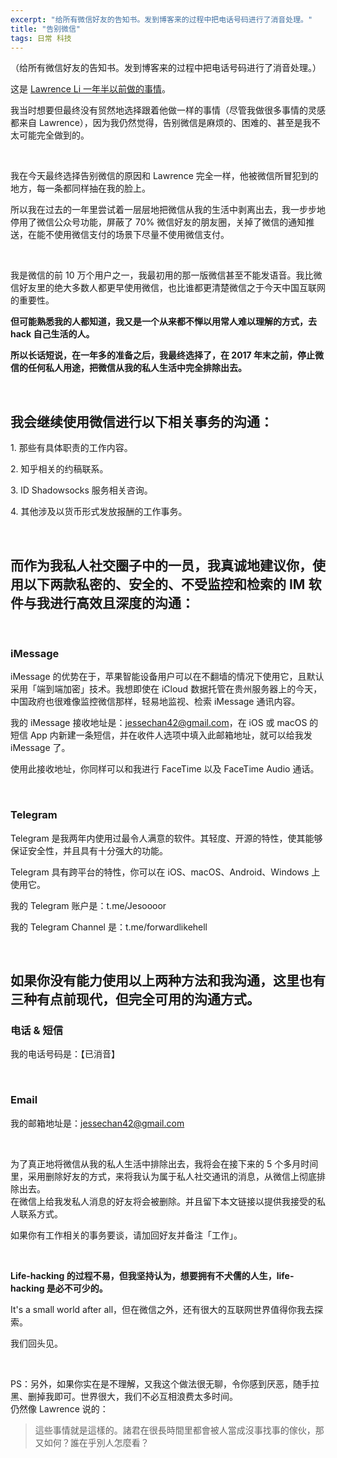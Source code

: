 ```yaml
---
excerpt: "给所有微信好友的告知书。发到博客来的过程中把电话号码进行了消音处理。"
title: "告别微信"
tags: 日常 科技
---
```


（给所有微信好友的告知书。发到博客来的过程中把电话号码进行了消音处理。）

这是 [Lawrence Li 一年半以前做的事情](https://blog.yitianshijie.net/2016/02/21/byebye-wechat/)。

我当时想要但最终没有贸然地选择跟着他做一样的事情（尽管我做很多事情的灵感都来自 Lawrence），因为我仍然觉得，告别微信是麻烦的、困难的、甚至是我不太可能完全做到的。

<br>

我在今天最终选择告别微信的原因和 Lawrence 完全一样，他被微信所冒犯到的地方，每一条都同样抽在我的脸上。  

所以我在过去的一年里尝试着一层层地把微信从我的生活中剥离出去，我一步步地停用了微信公众号功能，屏蔽了 70% 微信好友的朋友圈，关掉了微信的通知推送，在能不使用微信支付的场景下尽量不使用微信支付。

<br>

我是微信的前 10 万个用户之一，我最初用的那一版微信甚至不能发语音。我比微信好友里的绝大多数人都更早使用微信，也比谁都更清楚微信之于今天中国互联网的重要性。  

**但可能熟悉我的人都知道，我又是一个从来都不惮以用常人难以理解的方式，去 hack 自己生活的人。**  

**所以长话短说，在一年多的准备之后，我最终选择了，在 2017 年末之前，停止微信的任何私人用途，把微信从我的私人生活中完全排除出去。**

<br>

## 我会继续使用微信进行以下相关事务的沟通：  

1\. 那些有具体职责的工作内容。  

2\. 知乎相关的约稿联系。  

3\. lD Shadowsocks 服务相关咨询。  

4\. 其他涉及以货币形式发放报酬的工作事务。

<br>

## 而作为我私人社交圈子中的一员，我真诚地建议你，使用以下两款私密的、安全的、不受监控和检索的 IM 软件与我进行高效且深度的沟通：

<br>

### iMessage  
iMessage 的优势在于，苹果智能设备用户可以在不翻墙的情况下使用它，且默认采用「端到端加密」技术。我想即使在 iCloud 数据托管在贵州服务器上的今天，中国政府也很难像监控微信那样，轻易地监视、检索 iMessage 通讯内容。  

我的 iMessage 接收地址是：jessechan42@gmail.com，在 iOS 或 macOS 的短信 App 内新建一条短信，并在收件人选项中填入此邮箱地址，就可以给我发 iMessage 了。  

使用此接收地址，你同样可以和我进行 FaceTime 以及 FaceTime Audio 通话。

<br>

### Telegram  
Telegram 是我两年内使用过最令人满意的软件。其轻度、开源的特性，使其能够保证安全性，并且具有十分强大的功能。  

Telegram 具有跨平台的特性，你可以在 iOS、macOS、Android、Windows 上使用它。  

我的 Telegram 账户是：t.me/Jesoooor  

我的 Telegram Channel 是：t.me/forwardlikehell

<br>

## 如果你没有能力使用以上两种方法和我沟通，这里也有三种有点前现代，但完全可用的沟通方式。

### 电话 & 短信  
我的电话号码是：【已消音】 

<br>

### Email  
我的邮箱地址是：jessechan42@gmail.com

<br>

为了真正地将微信从我的私人生活中排除出去，我将会在接下来的 5 个多月时间里，采用删除好友的方式，来将我认为属于私人社交通讯的消息，从微信上彻底排除出去。  
在微信上给我发私人消息的好友将会被删除。并且留下本文链接以提供我接受的私人联系方式。  

如果你有工作相关的事务要谈，请加回好友并备注「工作」。

<br>

**Life-hacking 的过程不易，但我坚持认为，想要拥有不犬儒的人生，life-hacking 是必不可少的。**  

It's a small world after all，但在微信之外，还有很大的互联网世界值得你我去探索。  

我们回头见。

<br>

PS：另外，如果你实在是不理解，又我这个做法很无聊，令你感到厌恶，随手拉黑、删掉我即可。世界很大，我们不必互相浪费太多时间。  
仍然像 Lawrence 说的：

> 這些事情就是這樣的。諸君在很長時間里都會被人當成沒事找事的傢伙，那又如何？誰在乎別人怎麼看？
